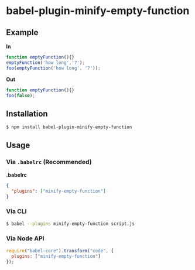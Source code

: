 # babel-plugin-minify-empty-function

## Example

**In**

```javascript
function emptyFunction(){}
emptyFunction('how long','?');
foo(emptyFunction('how long', '?'));
```

**Out**

```javascript
function emptyFunction(){}
foo(false);
```

## Installation

```sh
$ npm install babel-plugin-minify-empty-function
```

## Usage

### Via `.babelrc` (Recommended)

**.babelrc**

```json
{
  "plugins": ["minify-empty-function"]
}
```

### Via CLI

```sh
$ babel --plugins minify-empty-function script.js
```

### Via Node API

```javascript
require("babel-core").transform("code", {
  plugins: ["minify-empty-function"]
});
```
